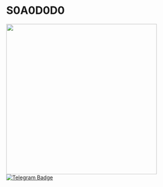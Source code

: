 # S0A0D0D0
<div id="header" aling="right">
<img src="https://i.giphy.com/media/v1.Y2lkPTc5MGI3NjExejRrMGo3YWUwMW93emplbHh0cHNhOXk5ZmNoN3N6eGR2N3N5NDM3aiZlcD12MV9pbnRlcm5hbF9naWZfYnlfaWQmY3Q9cw/jzuSsejVh8EYRfdOTz/giphy.gif"  width="400"/>
</div>
<div id="badges">
<a href="https://t.me/s_a_d_do">
<img src="https://img.shields.io/badge/Telegram-blue?style=for-the-badge&logo=telegram&logoColor=white" alt="Telegram Badge"/>
</a>
</div>
